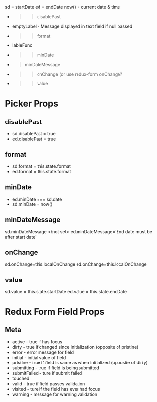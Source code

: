 sd = startDate
ed = endDate
now() = current date & time

- >> disablePast
- emptyLabel - Message displayed in text field if null passed
- >> format
- lableFunc
- >> minDate
- > minDateMessage
- >> onChange (or use redux-form onChange?
- >> value

# Picker Props

## disablePast
- sd.disablePast = true
- ed.disablePast = true

## format
- sd.format = this.state.format
- ed.format = this.state.format

## minDate
- ed.minDate === sd.date
- sd.minDate = now()

## minDateMessage
sd.minDateMessage <\not set>
ed.minDateMessage='End date must be after start date'

## onChange
sd.onChange=this.localOnChange
ed.onChange=this.localOnChange

## value
sd.value = this.state.startDate
ed.value = this.state.endDate

# Redux Form Field Props
## Meta
- active - true if has focus
- dirty - true if changed since initialization (opposite of pristine)
- error - error message for field
- initial - initial value of field
- pristine - true if field is same as when initialized (opposite of dirty)
- submitting - true if field is being submitted
- submitFailed - ture if submit failed
- touched
- valid - true if field passes validation
- visited - ture if the field has ever had focus
- warning - message for warning validation

